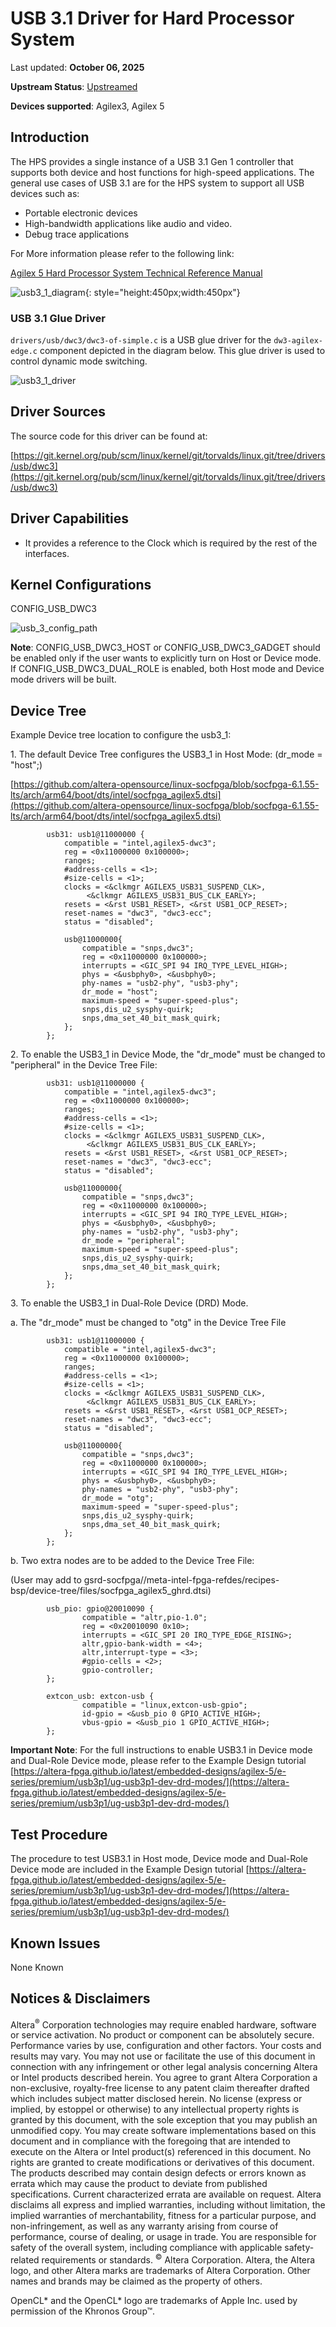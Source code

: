 # **USB 3.1 Driver for Hard Processor System**

Last updated: **October 06, 2025** 

**Upstream Status**: [Upstreamed](https://git.kernel.org/pub/scm/linux/kernel/git/torvalds/linux.git/tree/drivers/usb/dwc3)

**Devices supported**: Agilex3, Agilex 5

## **Introduction**

The HPS provides a single instance of a USB 3.1 Gen 1 controller that supports both device and host functions for high-speed applications. The general use cases of USB 3.1 are for the HPS system to support all USB devices such as:

* Portable electronic devices
* High-bandwidth applications like audio and video.
* Debug trace applications

For More information please refer to the following link:

[Agilex 5 Hard Processor System Technical Reference Manual](https://www.intel.com/content/www/us/en/docs/programmable/814346)

![usb3_1_diagram](images/usb3_1_diagram.png){: style="height:450px;width:450px"}

### USB 3.1 Glue Driver

`drivers/usb/dwc3/dwc3-of-simple.c` is a USB glue driver for the `dw3-agilex-edge.c` component depicted in the diagram below. This glue driver is used to control dynamic mode switching.

![usb3_1_driver](images/usb3_1_driver.png)

## **Driver Sources**

The source code for this driver can be found at:

[https://git.kernel.org/pub/scm/linux/kernel/git/torvalds/linux.git/tree/drivers/usb/dwc3](https://git.kernel.org/pub/scm/linux/kernel/git/torvalds/linux.git/tree/drivers/usb/dwc3)

## **Driver Capabilities**

* It provides a reference to the Clock which is required by the rest of the interfaces.

## **Kernel Configurations**

CONFIG_USB_DWC3

![usb_3_config_path](images/usb_3_config_path.png)

**Note**: 
CONFIG_USB_DWC3_HOST or CONFIG_USB_DWC3_GADGET should be enabled only if the user wants to explicitly turn on Host or Device mode.
If CONFIG_USB_DWC3_DUAL_ROLE is enabled, both Host mode and Device mode drivers will be built.

## **Device Tree**

Example Device tree location to configure the usb3_1:

1\. The default Device Tree configures the USB3_1 in Host Mode: (dr_mode = "host";)

[https://github.com/altera-opensource/linux-socfpga/blob/socfpga-6.1.55-lts/arch/arm64/boot/dts/intel/socfpga_agilex5.dtsi](https://github.com/altera-opensource/linux-socfpga/blob/socfpga-6.1.55-lts/arch/arm64/boot/dts/intel/socfpga_agilex5.dtsi)

```
		usb31: usb1@11000000 {
			compatible = "intel,agilex5-dwc3";
			reg = <0x11000000 0x100000>;
			ranges;
			#address-cells = <1>;
			#size-cells = <1>;
			clocks = <&clkmgr AGILEX5_USB31_SUSPEND_CLK>,
				 <&clkmgr AGILEX5_USB31_BUS_CLK_EARLY>;
			resets = <&rst USB1_RESET>, <&rst USB1_OCP_RESET>;
			reset-names = "dwc3", "dwc3-ecc";
			status = "disabled";

			usb@11000000{
				compatible = "snps,dwc3";
				reg = <0x11000000 0x100000>;
				interrupts = <GIC_SPI 94 IRQ_TYPE_LEVEL_HIGH>;
				phys = <&usbphy0>, <&usbphy0>;
				phy-names = "usb2-phy", "usb3-phy";
				dr_mode = "host";
				maximum-speed = "super-speed-plus";
				snps,dis_u2_sysphy-quirk;
				snps,dma_set_40_bit_mask_quirk;
			};
		};
```

2\. To enable the USB3_1 in Device Mode, the "dr_mode" must be changed to "peripheral" in the Device Tree File:


```
		usb31: usb1@11000000 {
			compatible = "intel,agilex5-dwc3";
			reg = <0x11000000 0x100000>;
			ranges;
			#address-cells = <1>;
			#size-cells = <1>;
			clocks = <&clkmgr AGILEX5_USB31_SUSPEND_CLK>,
				 <&clkmgr AGILEX5_USB31_BUS_CLK_EARLY>;
			resets = <&rst USB1_RESET>, <&rst USB1_OCP_RESET>;
			reset-names = "dwc3", "dwc3-ecc";
			status = "disabled";

			usb@11000000{
				compatible = "snps,dwc3";
				reg = <0x11000000 0x100000>;
				interrupts = <GIC_SPI 94 IRQ_TYPE_LEVEL_HIGH>;
				phys = <&usbphy0>, <&usbphy0>;
				phy-names = "usb2-phy", "usb3-phy";
				dr_mode = "peripheral";
				maximum-speed = "super-speed-plus";
				snps,dis_u2_sysphy-quirk;
				snps,dma_set_40_bit_mask_quirk;
			};
		};
```

3\. To enable the USB3_1 in Dual-Role Device (DRD) Mode.

a. The "dr_mode" must be changed to "otg" in the Device Tree File

```
		usb31: usb1@11000000 {
			compatible = "intel,agilex5-dwc3";
			reg = <0x11000000 0x100000>;
			ranges;
			#address-cells = <1>;
			#size-cells = <1>;
			clocks = <&clkmgr AGILEX5_USB31_SUSPEND_CLK>,
				 <&clkmgr AGILEX5_USB31_BUS_CLK_EARLY>;
			resets = <&rst USB1_RESET>, <&rst USB1_OCP_RESET>;
			reset-names = "dwc3", "dwc3-ecc";
			status = "disabled";

			usb@11000000{
				compatible = "snps,dwc3";
				reg = <0x11000000 0x100000>;
				interrupts = <GIC_SPI 94 IRQ_TYPE_LEVEL_HIGH>;
				phys = <&usbphy0>, <&usbphy0>;
				phy-names = "usb2-phy", "usb3-phy";
				dr_mode = "otg";
				maximum-speed = "super-speed-plus";
				snps,dis_u2_sysphy-quirk;
				snps,dma_set_40_bit_mask_quirk;
			};
		};
```

b. Two extra nodes are to be added to the Device Tree File:

(User may add to gsrd-socfpga//meta-intel-fpga-refdes/recipes-bsp/device-tree/files/socfpga_agilex5_ghrd.dtsi)


```
        usb_pio: gpio@20010090 {
                compatible = "altr,pio-1.0";
                reg = <0x20010090 0x10>;
                interrupts = <GIC_SPI 20 IRQ_TYPE_EDGE_RISING>;
                altr,gpio-bank-width = <4>;
                altr,interrupt-type = <3>;
                #gpio-cells = <2>;
                gpio-controller;
        };

        extcon_usb: extcon-usb {
                compatible = "linux,extcon-usb-gpio";
                id-gpio = <&usb_pio 0 GPIO_ACTIVE_HIGH>;
                vbus-gpio = <&usb_pio 1 GPIO_ACTIVE_HIGH>;
        };
```

**Important Note**: For the full instructions to enable USB3.1 in Device mode and Dual-Role Device mode, please refer to the Example Design tutorial [https://altera-fpga.github.io/latest/embedded-designs/agilex-5/e-series/premium/usb3p1/ug-usb3p1-dev-drd-modes/](https://altera-fpga.github.io/latest/embedded-designs/agilex-5/e-series/premium/usb3p1/ug-usb3p1-dev-drd-modes/)

## **Test Procedure**

The procedure to test USB3.1 in Host mode, Device mode and Dual-Role Device mode are included in the Example Design tutorial [https://altera-fpga.github.io/latest/embedded-designs/agilex-5/e-series/premium/usb3p1/ug-usb3p1-dev-drd-modes/](https://altera-fpga.github.io/latest/embedded-designs/agilex-5/e-series/premium/usb3p1/ug-usb3p1-dev-drd-modes/)

## **Known Issues**

None Known

## Notices & Disclaimers

Altera<sup>&reg;</sup> Corporation technologies may require enabled hardware, software or service activation.
No product or component can be absolutely secure. 
Performance varies by use, configuration and other factors.
Your costs and results may vary. 
You may not use or facilitate the use of this document in connection with any infringement or other legal analysis concerning Altera or Intel products described herein. You agree to grant Altera Corporation a non-exclusive, royalty-free license to any patent claim thereafter drafted which includes subject matter disclosed herein.
No license (express or implied, by estoppel or otherwise) to any intellectual property rights is granted by this document, with the sole exception that you may publish an unmodified copy. You may create software implementations based on this document and in compliance with the foregoing that are intended to execute on the Altera or Intel product(s) referenced in this document. No rights are granted to create modifications or derivatives of this document.
The products described may contain design defects or errors known as errata which may cause the product to deviate from published specifications.  Current characterized errata are available on request.
Altera disclaims all express and implied warranties, including without limitation, the implied warranties of merchantability, fitness for a particular purpose, and non-infringement, as well as any warranty arising from course of performance, course of dealing, or usage in trade.
You are responsible for safety of the overall system, including compliance with applicable safety-related requirements or standards. 
<sup>&copy;</sup> Altera Corporation.  Altera, the Altera logo, and other Altera marks are trademarks of Altera Corporation.  Other names and brands may be claimed as the property of others. 

OpenCL* and the OpenCL* logo are trademarks of Apple Inc. used by permission of the Khronos Group™. 
